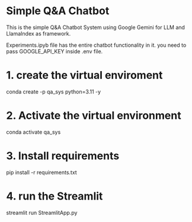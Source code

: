 # Simple Q&A Chatbot

This is the simple Q&A Chatbot System using Google Gemini for LLM and LlamaIndex as framework.

Experiments.ipyb file has the entire chatbot functionality in it.
you need to pass GOOGLE_API_KEY inside .env file.

# 1. create the virtual enviroment

conda create -p qa_sys python=3.11 -y

# 2. Activate the virtual environment

conda activate qa_sys

# 3. Install requirements

pip install -r requirements.txt

# 4. run the Streamlit
streamlit run StreamlitApp.py

